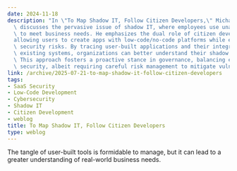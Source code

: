 ```yaml
---
date: 2024-11-18
description: "In \"To Map Shadow IT, Follow Citizen Developers,\" Michael Bargury\
  \ discusses the pervasive issue of shadow IT, where employees use unauthorized tools\
  \ to meet business needs. He emphasizes the dual role of citizen development\u2014\
  allowing users to create apps with low-code/no-code platforms while exposing potential\
  \ security risks. By tracing user-built applications and their integrations with\
  \ existing systems, organizations can better understand their shadow IT landscape.\
  \ This approach fosters a proactive stance in governance, balancing efficiency with\
  \ security, albeit requiring careful risk management to mitigate vulnerabilities."
link: /archive/2025-07-21-to-map-shadow-it-follow-citizen-developers
tags:
- SaaS Security
- Low-Code Development
- Cybersecurity
- Shadow IT
- Citizen Development
- weblog
title: To Map Shadow IT, Follow Citizen Developers
type: weblog
---
```


The tangle of user-built tools is formidable to manage, but it can lead to a greater understanding of real-world business needs.

